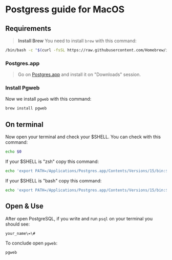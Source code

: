 # Postgress guide for MacOS


## Requirements
> **Install Brew**
> You need to install `brew` with this command:

```bash
/bin/bash -c "$(curl -fsSL https://raw.githubusercontent.com/Homebrew/install/HEAD/install.sh)"
```
### Postgres.app
> Go on [Postgres.app](https://postgresapp.com/) and install it on "Downloads" session. 

### Install Pgweb
Now we install `pgweb` with this command:
```bash
brew install pgweb
```

## On terminal

Now open your terminal and check your $SHELL. You can check with this command:
```bash
echo $0
```
If your $SHELL is "zsh" copy this command:
```bash
echo 'export PATH=/Applications/Postgres.app/Contents/Versions/15/bin:$PATH' >> ~/.zshrc
```

If your $SHELL is "bash" copy this command:

```bash
echo 'export PATH=/Applications/Postgres.app/Contents/Versions/15/bin:$PATH' >> ~/.bashrc
```
## Open & Use
After open PostgreSQL, if you  write and run `psql` on your terminal you should see:
```bash
your_name\=\#
```

To conclude open `pgweb`:
```bash
pgweb
```
